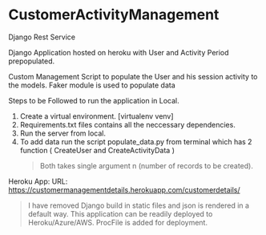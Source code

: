# CustomerActivityManagement
Django Rest Service

Django Application hosted on heroku with User and Activity Period prepopulated.

Custom Management Script to populate the User and his session activity to the models. Faker module is used to populate data

Steps to be Followed to run the application in Local.

1) Create a virtual environment. [virtualenv venv]
2) Requirements.txt files contains all the neccessary dependencies.
3) Run the server from local.
4) To add data run the script populate_data.py from terminal which has 2 function ( CreateUser and CreateActivityData )
    > Both takes single argument n (number of records to be created).
    
Heroku App:
URL: https://customermanagementdetails.herokuapp.com/customerdetails/

> I have removed Django build in static files and json is rendered in a default way.
> This application can be readily deployed to Heroku/Azure/AWS.
> ProcFile is added for deployment.




